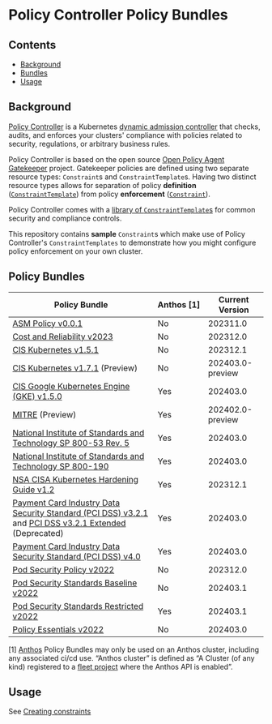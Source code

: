 # Policy Controller Policy Bundles

## Contents
- [Background](#background)
- [Bundles](#bundles)
- [Usage](#usage)

## Background

[Policy Controller](https://cloud.google.com/anthos-config-management/docs/concepts/policy-controller) is a Kubernetes [dynamic admission controller](https://kubernetes.io/docs/reference/access-authn-authz/extensible-admission-controllers/) that checks, audits, and enforces your clusters' compliance with policies related to security, regulations, or arbitrary business rules.

Policy Controller is based on the open source [Open Policy Agent Gatekeeper](https://github.com/open-policy-agent/gatekeeper) project. Gatekeeper policies are defined using two separate resource types: `Constraint`s and `ConstraintTemplate`s. Having two distinct resource types allows for separation of policy **definition** ([`ConstraintTemplate`](https://cloud.google.com/anthos-config-management/docs/concepts/policy-controller#constraint_templates)) from policy **enforcement** ([`Constraint`](https://cloud.google.com/anthos-config-management/docs/concepts/policy-controller#constraints)).

Policy Controller comes with a [library of `ConstraintTemplate`s](https://cloud.google.com/anthos-config-management/docs/reference/constraint-template-library) for common security and compliance controls.

This repository contains **sample** `Constraint`s which make use of Policy Controller's `ConstraintTemplates` to demonstrate how you might configure policy enforcement on your own cluster.

## Policy Bundles
| Policy Bundle | Anthos&nbsp;[1] | Current Version |
| --- | --- | --- |
| [ASM Policy v0.0.1](./bundles/asm-policy-v0.0.1) | No | 202311.0 |
| [Cost and Reliability v2023](./anthos-bundles/cost-reliability-v2023)| No | 202312.0 |
| [CIS Kubernetes v1.5.1](./bundles/cis-k8s-v1.5.1) | No | 202312.1 |
| [CIS Kubernetes v1.7.1](./anthos-bundles/cis-k8s-v1.7.1) (Preview)| No | 202403.0-preview |
| [CIS Google Kubernetes Engine (GKE) v1.5.0](./anthos-bundles/cis-gke-v1.5.0)| Yes | 202403.0 |
| [MITRE](./anthos-bundles/mitre-v2024) (Preview)| Yes | 202402.0-preview |
| [National Institute of Standards and Technology SP 800-53 Rev. 5](./anthos-bundles/nist-sp-800-53-r5) | Yes | 202403.0 |
| [National Institute of Standards and Technology SP 800-190](./anthos-bundles/nist-sp-800-190) | Yes | 202403.0 |
| [NSA CISA Kubernetes Hardening Guide v1.2](./anthos-bundles/nsa-cisa-k8s-v1.2) | Yes | 202312.1 |
| [Payment Card Industry Data Security Standard (PCI DSS) v3.2.1](./anthos-bundles/pci-dss-v3.2.1) and [PCI DSS v3.2.1 Extended](./anthos-bundles/pci-dss-v3.2.1-extended) (Deprecated)| Yes | 202403.0 |
| [Payment Card Industry Data Security Standard (PCI DSS) v4.0](./anthos-bundles/pci-dss-v4.0)| Yes | 202403.0 |
| [Pod Security Policy v2022](./bundles/psp-v2022) | No | 202312.0 |
| [Pod Security Standards Baseline v2022](./bundles/pss-baseline-v2022) | No | 202403.1 |
| [Pod Security Standards Restricted v2022](./anthos-bundles/pss-restricted-v2022) | Yes | 202403.1 |
| [Policy Essentials v2022](./bundles/policy-essentials-v2022) | No | 202403.0 |

[1] [Anthos](https://cloud.google.com/anthos) Policy Bundles may only be used on an Anthos cluster, including any associated ci/cd use. “Anthos cluster” is defined as “A Cluster (of any kind) registered to a [fleet project](https://cloud.google.com/anthos/fleet-management/docs/fleet-concepts) where the Anthos API is enabled”.

## Usage

See [Creating constraints](https://cloud.google.com/anthos-config-management/docs/how-to/creating-constraints)
